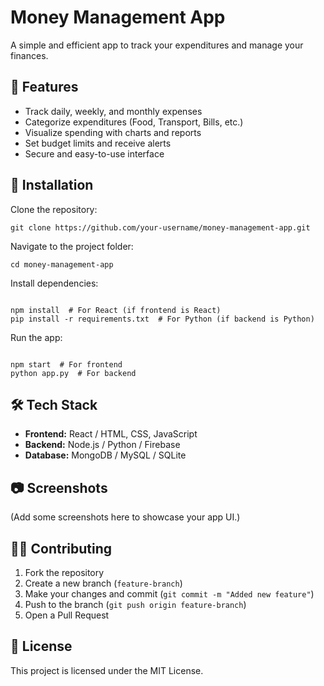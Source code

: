 <h1>Money Management App</h1>
<p>A simple and efficient app to track your expenditures and manage your finances.</p>

<h2>📌 Features</h2>
<ul>
  <li>Track daily, weekly, and monthly expenses</li>
  <li>Categorize expenditures (Food, Transport, Bills, etc.)</li>
  <li>Visualize spending with charts and reports</li>
  <li>Set budget limits and receive alerts</li>
  <li>Secure and easy-to-use interface</li>
</ul>

<h2>🚀 Installation</h2>
<p>Clone the repository:</p>
<pre><code>git clone https://github.com/your-username/money-management-app.git</code></pre>

<p>Navigate to the project folder:</p>
<pre><code>cd money-management-app</code></pre>

<p>Install dependencies:</p>
<pre><code>
npm install  # For React (if frontend is React)
pip install -r requirements.txt  # For Python (if backend is Python)
</code></pre>

<p>Run the app:</p>
<pre><code>
npm start  # For frontend  
python app.py  # For backend  
</code></pre>

<h2>🛠️ Tech Stack</h2>
<ul>
  <li><strong>Frontend:</strong> React / HTML, CSS, JavaScript</li>
  <li><strong>Backend:</strong> Node.js / Python / Firebase</li>
  <li><strong>Database:</strong> MongoDB / MySQL / SQLite</li>
</ul>

<h2>📷 Screenshots</h2>
<p>(Add some screenshots here to showcase your app UI.)</p>

<h2>👨‍💻 Contributing</h2>
<ol>
  <li>Fork the repository</li>
  <li>Create a new branch (<code>feature-branch</code>)</li>
  <li>Make your changes and commit (<code>git commit -m "Added new feature"</code>)</li>
  <li>Push to the branch (<code>git push origin feature-branch</code>)</li>
  <li>Open a Pull Request</li>
</ol>

<h2>📜 License</h2>
<p>This project is licensed under the MIT License.</p>
